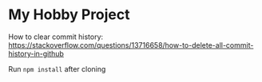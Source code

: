 # My Hobby Project

How to clear commit history:\
https://stackoverflow.com/questions/13716658/how-to-delete-all-commit-history-in-github

Run <code>npm install</code> after cloning
